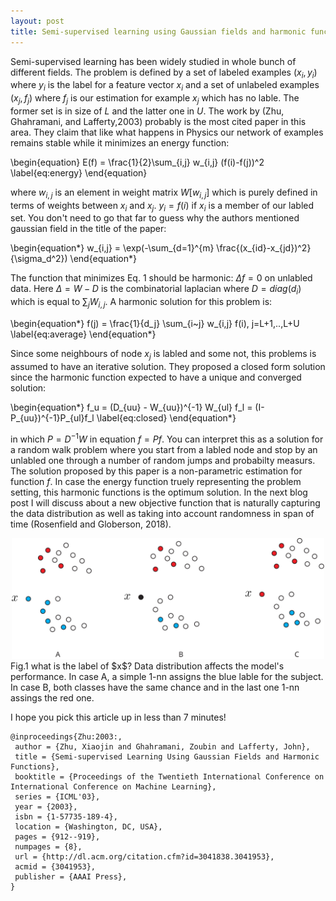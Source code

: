 ```yaml
---
layout: post
title: Semi-supervised learning using Gaussian fields and harmonic functions
---
```

Semi-supervised learning has been widely studied in whole bunch of different fields.
The problem is defined by a set of labeled examples $(x_i,y_i)$ where $y_i$ is the label for a feature vector $x_i$ and a set of unlabeled examples $(x_j,f_j)$ where $f_j$ is our estimation for example $x_j$ which has no lable.
 The former set is in size of $L$ and the latter one in $U$.
The work by (Zhu, Ghahramani, and Lafferty,2003) probably is the most cited paper in this area. 
They claim that like what happens in Physics our network of examples remains stable while it minimizes an energy function:

\begin{equation}
E(f) = \frac{1}{2}\sum_{i,j} w_{i,j} (f(i)-f(j))^2
\label{eq:energy}
\end{equation}

where $w_{i,j}$ is an element in weight matrix $W[w_{i,j}]$ which is purely defined in terms of weights between $x_i$ and $x_j$. $y_i=f(i)$ if $x_i$ is a member of our labled set.
You don't need to go that far to guess why the authors mentioned gaussian field in the title of the paper:

\begin{equation*}
w_{i,j} = \exp(-\sum_{d=1}^{m} \frac{(x_{id}-x_{jd})^2}{\sigma_d^2})
\end{equation*}


The function that minimizes Eq. 1 should be harmonic: $\Delta f =0$ on unlabled data. Here $\Delta=W-D$ is the combinatorial laplacian where $D=diag(d_i)$ which is equal to $\sum_j W_{i,j}$. 
A harmonic solution for this problem is:

\begin{equation*}
f(j) = \frac{1}{d_j} \sum_{i~j} w_{i,j} f(i), j=L+1,..,L+U
\label{eq:average}
\end{equation*}

Since some neighbours of node $x_j$ is labled and some not, this problems is assumed to have an iterative solution.
They proposed a closed form solution since the harmonic function expected to have a unique and converged solution:

\begin{equation*}
f_u = (D_{uu} - W_{uu})^{-1} W_{ul} f_l = (I-P_{uu})^{-1}P_{ul}f_l
\label{eq:closed}
\end{equation*}

in which $P=D^{-1}W$ in equation $f=Pf$.
You can interpret this as a solution for a random walk problem where you start from a labled node and stop by an unlabled one through a number of random jumps and probabilty measurs. 
The solution proposed by this paper is a non-parametric estimation for function $f$.
In case the energy function truely representing the problem setting, this harmonic functions is the optimum solution. 
In the next blog post I will discuss about a new objective function that is naturally capturing the data distribution as well as taking into account randomness in span of time (Rosenfield and Globerson, 2018).

<center>
<img src="/images/semi-example-1.svg" width="500px"/>
</center>
Fig.1 what is the label of $x$? Data distribution affects the model's performance. In case A, a simple 1-nn assigns the blue lable for the subject. In case B, both classes have the same chance and in the last one 1-nn assings the red one.  



I hope you pick this article up in less than 7 minutes!

```
@inproceedings{Zhu:2003:,
 author = {Zhu, Xiaojin and Ghahramani, Zoubin and Lafferty, John},
 title = {Semi-supervised Learning Using Gaussian Fields and Harmonic Functions},
 booktitle = {Proceedings of the Twentieth International Conference on International Conference on Machine Learning},
 series = {ICML'03},
 year = {2003},
 isbn = {1-57735-189-4},
 location = {Washington, DC, USA},
 pages = {912--919},
 numpages = {8},
 url = {http://dl.acm.org/citation.cfm?id=3041838.3041953},
 acmid = {3041953},
 publisher = {AAAI Press},
} 
``` 

